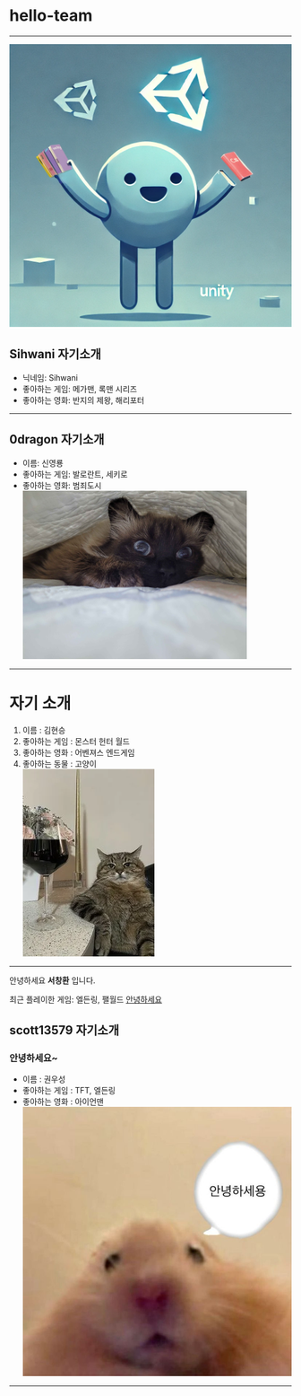 # hello-team
---------------------------
![alt text](<image1.png>)  
## Sihwani 자기소개
* 닉네임: Sihwani
* 좋아하는 게임: 메가맨, 록맨 시리즈
* 좋아하는 영화: 반지의 제왕, 해리포터
---------------------------


## 0dragon 자기소개
* 이름: 신영룡
* 좋아하는 게임: 발로란트, 세키로
* 좋아하는 영화: 범죄도시
<img src="/lemi.jpg" width="400px" height="300px" title="레미" alt="Lemi"></img><br/>
---------------------------



# 자기 소개
1. 이름 : 김현승   
2. 좋아하는 게임 : 몬스터 헌터 월드   
3. 좋아하는 영화 : 어벤져스 엔드게임   
4. 좋아하는 동물 : 고양이   
![alt text](<이리 와서 앉아봐라.png>)   
* * *

안녕하세요 **서창환** 입니다.

최근 플레이한 게임: 엘든링, 팰월드
[안녕하세요](https://media1.tenor.com/m/wOlC5m7NikkAAAAd/%EC%A0%9C%EB%A6%AC%EC%9D%B8%EC%82%AC-%EC%A1%B4%EC%A4%91.gif "안녕하세요")

## scott13579 자기소개 
###  안녕하세요~
* 이름 : 권우성
* 좋아하는 게임 : TFT, 엘든링
* 좋아하는 영화 : 아이언맨
![alt text](<hamster_hello.jpg>)
---------------------------

